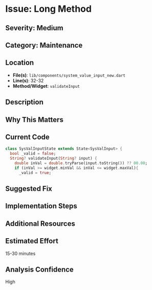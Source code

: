 # Issue: Long Method

## Severity: Medium

## Category: Maintenance

## Location
- **File(s)**: `lib/components/system_value_input_new.dart`
- **Line(s)**: 32-32
- **Method/Widget**: `validateInput`

## Description


## Why This Matters


## Current Code
```dart
class SysValInputState extends State<SysValInput> {
  bool _valid = false;
  String? validateInput(String? input) {
    double inVal = double.tryParse(input.toString()) ?? 00.00;
    if (inVal >= widget.minVal && inVal <= widget.maxVal){
      _valid = true;
```

## Suggested Fix


## Implementation Steps


## Additional Resources


## Estimated Effort
15-30 minutes

## Analysis Confidence
High
